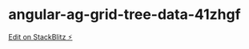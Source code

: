 # angular-ag-grid-tree-data-41zhgf

[Edit on StackBlitz ⚡️](https://stackblitz.com/edit/angular-ag-grid-tree-data-41zhgf)